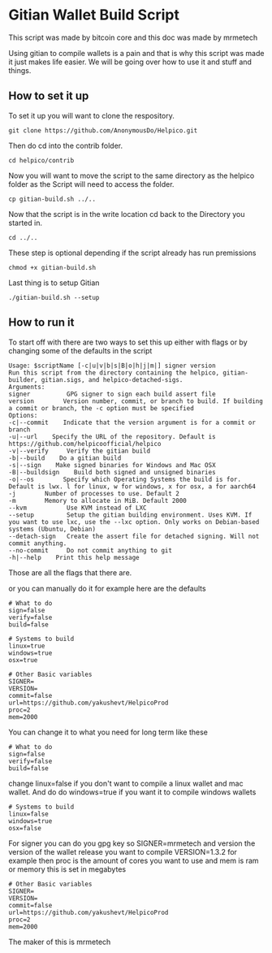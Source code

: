 Gitian Wallet Build Script
================

This script was made by bitcoin core and this doc was made by mrmetech

Using gitian to compile wallets is a pain and that is why this script was made it just makes life easier.
We will be going over how to use it and stuff and things.


How to set it up
---------------------------------

To set it up you will want to clone the respository.

	git clone https://github.com/AnonymousDo/Helpico.git
	
Then do cd into the contrib folder.

	cd helpico/contrib
	
Now you will want to move the script to the same directory as the helpico folder as the Script will need to access the folder.

	cp gitian-build.sh ../..
	
Now that the script is in the write location cd back to the Directory you started in.

	cd ../..
	
These step is optional depending if the script already has run premissions 

	chmod +x gitian-build.sh
	
Last thing is to setup Gitian

	./gitian-build.sh --setup
	
	
How to run it
---------------------------------

To start off with there are two ways to set this up either with flags or by changing some of the defaults in the script 

	Usage: $scriptName [-c|u|v|b|s|B|o|h|j|m|] signer version
	Run this script from the directory containing the helpico, gitian-builder, gitian.sigs, and helpico-detached-sigs.
	Arguments:
	signer          GPG signer to sign each build assert file
	version        Version number, commit, or branch to build. If building a commit or branch, the -c option must be specified
	Options:
	-c|--commit    Indicate that the version argument is for a commit or branch
	-u|--url    Specify the URL of the repository. Default is https://github.com/helpicoofficial/helpico
	-v|--verify     Verify the gitian build
	-b|--build    Do a gitian build
	-s|--sign    Make signed binaries for Windows and Mac OSX
	-B|--buildsign    Build both signed and unsigned binaries
	-o|--os        Specify which Operating Systems the build is for. Default is lwx. l for linux, w for windows, x for osx, a for aarch64
	-j        Number of processes to use. Default 2
	-m        Memory to allocate in MiB. Default 2000
	--kvm           Use KVM instead of LXC
	--setup         Setup the gitian building environment. Uses KVM. If you want to use lxc, use the --lxc option. Only works on Debian-based systems (Ubuntu, Debian)
	--detach-sign   Create the assert file for detached signing. Will not commit anything.
	--no-commit     Do not commit anything to git
	-h|--help    Print this help message
	
Those are all the flags that there are.

or you can manually do it for example here are the defaults

	# What to do
	sign=false
	verify=false
	build=false

	# Systems to build
	linux=true
	windows=true
	osx=true

	# Other Basic variables
	SIGNER=
	VERSION=
	commit=false
	url=https://github.com/yakushevt/HelpicoProd
	proc=2
	mem=2000
	
You can change it to what you need for long term like these

	# What to do
	sign=false
	verify=false
	build=false
	
change linux=false if you don't want to compile a linux wallet and mac wallet. And do do windows=true if you want it to compile windows wallets 

	# Systems to build
	linux=false
	windows=true
	osx=false

For signer you can do you gpg key so SIGNER=mrmetech and version the version of the wallet release you want to compile VERSION=1.3.2 for 
example then proc is the amount of cores you want to use and mem is ram or memory this is set in megabytes	
	
	# Other Basic variables
	SIGNER=
	VERSION=
	commit=false
	url=https://github.com/yakushevt/HelpicoProd
	proc=2
	mem=2000











The maker of this is mrmetech

